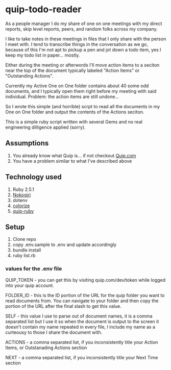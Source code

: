 # quip-todo-reader

As a people manager I do my share of one on one meetings with my direct reports, skip level reports, peers, and random folks across my company.

I like to take notes in these meetings in files that I only share with the person I meet with.  I tend to transcribe things in the conversation as we go, because of this I'm not apt to pickup a pen and jot down a todo item, yes I keep my todo list in paper... mostly.

Either during the meeting or afterwords I'll move action items to a seciton near the top of the document typically labeled "Action Items" or "Outstanding Actions".

Currently my Active One on One folder contains about 40 some odd documents, and I typically open them right before my meeting with said individual.  Problem:  the action items are still undone...

So I wrote this simple (and horrible) scrpt to read all the documents in my One on One folder and output the contents of the Actions seciton.

This is a simple ruby script written with several Gems and no real engineering dilligence applied (sorry).

## Assumptions

1. You already know what Quip is... if not checkout [Quip.com](https://quip.com/)
2. You have a problem similar to what I've described above

## Technology used
1. Ruby 2.5.1
2. [Nokogiri](https://github.com/sparklemotion/nokogiri)
3. dotenv
4. [colorize](https://github.com/fazibear/colorize)
5. [quip-ruby](https://github.com/wokejacqueline/quip-ruby)

## Setup
1. Clone repo
2. copy .env.sample to .env and update accordingly
3. bundle install
3. ruby list.rb

### values for the .env file

QUIP_TOKEN - you can get this by visiting quip.com/dev/token while logged into your quip account.

FOLDER_ID - this is the ID portion of the URL for the quip folder you want to read documents from.  You can navigate to your folder and then copy the portion of the URL after the final slash to get this value.

SELF - this value I use to parse out of document names, it is a comma separated list but I use it so when the document is output to the screen it doesn't contain my name repeated in every file, I include my name as a curteousy to those I share the document with.

ACTIONS - a comma separated list, if you inconsistently title your Action Items, or Outstanading Actions section

NEXT - a comma separated list, if you inconsistently title your Next Time section
